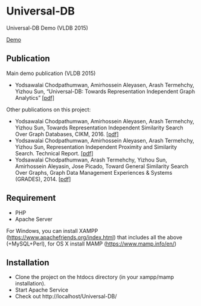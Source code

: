 # Universal-DB
Universal-DB Demo (VLDB 2015)

[Demo](http://universal-db.herokuapp.com)

## Publication
Main demo publication (VLDB 2015)
- Yodsawalai Chodpathumwan, Amirhossein Aleyasen, Arash Termehchy, Yizhou Sun, “Universal-DB: Towards Representation Independent Graph Analytics” [\[pdf\]](http://web.engr.oregonstate.edu/~termehca/universal-vldb15.pdf)

Other publications on this project:
- Yodsawalai Chodpathumwan, Amirhossein Aleyasen, Arash Termehchy, Yizhou Sun, Towards Representation Independent Similarity Search Over Graph Databases, CIKM, 2016. [\[pdf\]](http://localhost:81/Homepage/data/pubs/cikm16.pdf)
- Yodsawalai Chodpathumwan, Amirhossein Aleyasen, Arash Termehchy, Yizhou Sun, Representation Independent Proximity and Similarity Search. Technical Report. [\[pdf\]](http://arxiv.org/abs/1508.03763)
- Yodsawalai Chodpathumwan, Arash Termehchy, Yizhou Sun, Amirhossein Aleyasin, Jose Picado, Toward General Similarity Search Over Graphs, Graph Data Management Experiences & Systems (GRADES), 2014. [\[pdf\]](http://event.cwi.nl/grades2014/12-chodpathumwan.pdf)


## Requirement
 - PHP
 - Apache Server
 
For Windows, you can install XAMPP (https://www.apachefriends.org/index.html) that includes all the above (+MySQL+Perl), for OS X install MAMP (https://www.mamp.info/en/)

## Installation
 - Clone the project on the htdocs directory (in your xampp/mamp installation).
 - Start Apache Service
 - Check out http://localhost/Universal-DB/
